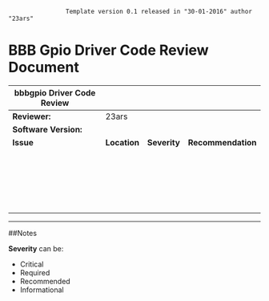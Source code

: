                     Template version 0.1 released in "30-01-2016" author "23ars" 

# BBB Gpio Driver Code Review Document


| bbbgpio Driver Code Review |                |               |                     |
|----------------------------|----------------|---------------|---------------------|
| **Reviewer:**              | 23ars                                                |
| **Software Version:**      |                                                      |
| **Issue**                         | **Location**                          | **Severity**                          | **Recommendation**                            | 
|                                   |                                       |                                       |                                               |  
|                                   |                                       |                                       |                                               |
|                                   |                                       |                                       |                                               |
|                                   |                                       |                                       |                                               |
|                                   |                                       |                                       |                                               |
|                                   |                                       |                                       |                                               |
|                                   |                                       |                                       |                                               |
|                                   |                                       |                                       |                                               |
|                                   |                                       |                                       |                                               |
|                                   |                                       |                                       |                                               |
|                                   |                                       |                                       |                                               |
|                                   |                                       |                                       |                                               |
|                                   |                                       |                                       |                                               |
|                                   |                                       |                                       |                                               |
|                                   |                                       |                                       |                                               |
|                                   |                                       |                                       |                                               |
|                                   |                                       |                                       |                                               |
|                                   |                                       |                                       |                                               |
|                                   |                                       |                                       |                                               |
|                                   |                                       |                                       |                                               |
|                                   |                                       |                                       |                                               |


---

##Notes

**Severity** can be:

* Critical
* Required
* Recommended
* Informational
